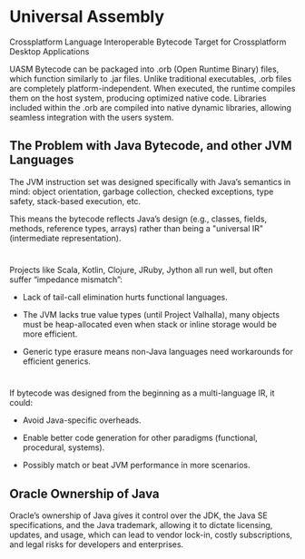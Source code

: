 # Universal Assembly
Crossplatform Language Interoperable Bytecode Target for Crossplatform Desktop Applications

UASM Bytecode can be packaged into .orb (Open Runtime Binary) files, which function similarly to .jar files. Unlike traditional executables, .orb files are completely platform-independent. When executed, the runtime compiles them on the host system, producing optimized native code. Libraries included within the .orb are compiled into native dynamic libraries, allowing seamless integration with the users system.

## The Problem with Java Bytecode, and other JVM Languages

The JVM instruction set was designed specifically with Java’s semantics in mind: object orientation, garbage collection, checked exceptions, type safety, stack-based execution, etc.

This means the bytecode reflects Java’s design (e.g., classes, fields, methods, reference types, arrays) rather than being a "universal IR" (intermediate representation).

#

Projects like Scala, Kotlin, Clojure, JRuby, Jython all run well, but often suffer “impedance mismatch”:

- Lack of tail-call elimination hurts functional languages.

- The JVM lacks true value types (until Project Valhalla), many objects must be heap-allocated even when stack or inline storage would be more efficient.

- Generic type erasure means non-Java languages need workarounds for efficient generics.

#

If bytecode was designed from the beginning as a multi-language IR, it could:
  
- Avoid Java-specific overheads.

- Enable better code generation for other paradigms (functional, procedural, systems).

- Possibly match or beat JVM performance in more scenarios.

## Oracle Ownership of Java

Oracle’s ownership of Java gives it control over the JDK, the Java SE specifications, and the Java trademark, allowing it to dictate licensing, updates, and usage, which can lead to vendor lock-in, costly subscriptions, and legal risks for developers and enterprises.
